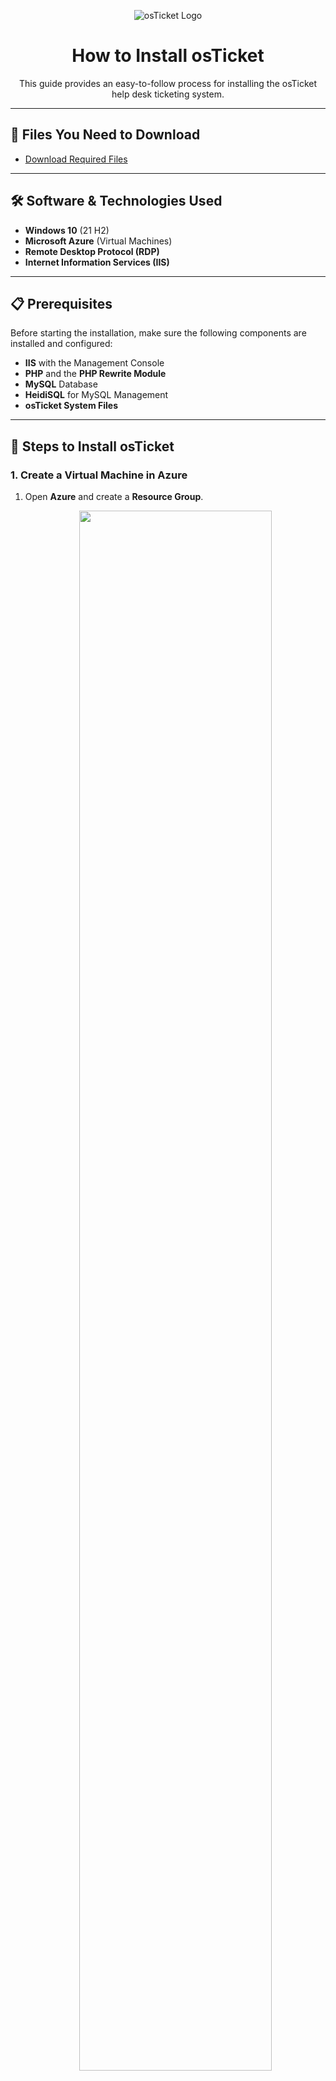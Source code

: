 <p align="center">
  <img src="https://i.imgur.com/Clzj7Xs.png" alt="osTicket Logo"/>
</p>

<h1 align="center">How to Install osTicket</h1>
<p align="center">
  This guide provides an easy-to-follow process for installing the osTicket help desk ticketing system.
</p>

---

## 📂 Files You Need to Download
- [Download Required Files](https://drive.google.com/drive/u/2/folders/1APMfNyfNzcxZC6EzdaNfdZsUwxWYChf6)

---

## 🛠️ Software & Technologies Used
- **Windows 10** (21 H2)
- **Microsoft Azure** (Virtual Machines)
- **Remote Desktop Protocol (RDP)**
- **Internet Information Services (IIS)**

---

## 📋 Prerequisites
Before starting the installation, make sure the following components are installed and configured:

- **IIS** with the Management Console
- **PHP** and the **PHP Rewrite Module**
- **MySQL** Database
- **HeidiSQL** for MySQL Management
- **osTicket System Files**

---

## 🚀 Steps to Install osTicket

### 1. Create a Virtual Machine in Azure
1. Open **Azure** and create a **Resource Group**.
   <p align="center">
     <img src="https://i.imgur.com/lp8bbY2.png" width="80%">
   </p>

2. Create a **Windows 10 Virtual Machine (VM)** with 2-4 vCPUs.
   - Set a username and password for remote login.
   - Allow Azure to create a new Virtual Network (Vnet).

   <p align="center">
     <img src="https://imgur.com/7BZDj3r.png" width="80%">
   </p>

3. Use the **Remote Desktop Connection** app on your computer to connect to the VM.
   <p align="center">
     <img src="https://github.com/Joeljjoseph1998/osticket-prereqs/assets/50834280/2e71fd86-4198-47aa-aa1a-d0aed1b8e0eb" alt="RDP Connection" width="80%">
   </p>

---

### 2. Enable Internet Information Services (IIS)
1. Open **Control Panel** → **Programs** → **Turn Windows features on or off**.
2. Enable **Internet Information Services (IIS)**:
   - Expand **World Wide Web Services** → **Application Development Features**.
   - Check the box for **CGI**.

   <p align="center">
     <img src="https://imgur.com/UMSyyeX.png" alt="Enable IIS" width="80%">
   </p>

---

### 3. Install PHP Manager and Rewrite Module
1. Download and install the **PHP Manager**.
   <p align="center">
     <img src="https://imgur.com/Xtqs9TI.png" alt="Install PHP Manager" width="80%">
   </p>

2. Install the **Rewrite Module**.
   <p align="center">
     <img src="https://github.com/Joeljjoseph1998/osticket-prereqs/assets/50834280/28cf2dd0-d39e-45f8-a01b-61aec6657228" alt="Install Rewrite Module" width="80%">
   </p>

---

### 4. Configure PHP
1. Create a directory at `C:\PHP`.
2. Download `php-7.3.8-nts-Win32-VC15-x86.zip` from the [Required Files](https://drive.google.com/drive/u/2/folders/1APMfNyfNzcxZC6EzdaNfdZsUwxWYChf6).
3. Extract the contents into the `C:\PHP` folder.
   <p align="center">
     <img src="https://imgur.com/PJxs0TW.png" alt="Configure PHP" width="80%">
   </p>

---
### 5. VC_REDIST DOWNLOAD</h3>
1. <h3 align="center"> Download and install VC_Redist, Agree with any terms and agreements and finish installing.

<p align="center">
     <img src="https://imgur.com/T2JkZ89.png" width="80%">

---
### 6. Install MySQL
1. Download and install **MySQL**.
2. Set a username and password (e.g., `root` and `Password1`) for database management.
<p align="center">
     <img src="https://imgur.com/W0CovQJ.png" width="80%">

   <p align="center">
     <img src="https://imgur.com/2MhHPzU.png" width="80%">
   </p>

---

### 7. Install osTicket
1. Download osTicket and extract the `upload` folder to `C:\inetpub\wwwroot`.
2. Rename the folder to `osTicket`.
   <p align="center">
     <img src="https://i.imgur.com/pDikkgq.png" alt="osTicket Setup" width="80%">
   </p>

3. Open IIS Manager:
   - Go to **Sites → Default → osTicket**.
   - On the right-hand menu, click **Browse *:80**.
     <p align="center">
       <img src="https://i.imgur.com/3iXhNbi.png" alt="Browse osTicket" width="80%">
     </p>

---
### 8. Enable Extensions in IIS
1. Go back to IIS, `Sites` `Default` `osTicket`
   - Double-click PHP Manager:
   - Click “Enable or disable an extension”.
</p>
<p>
	Enable: php_imap.dll.
</p>
<p>
	Enable: php_intl.dll.
</p>
<p>
	Enable: php_opcache.dll:
</p>
<p>
	<img src="https://imgur.com/y2ZQfV2.png" height="75%" width="100%"/>


---
### 9. Configure osTicket
1. Rename `ost-sampleconfig.php` to `ost-config.php` in the `include` directory.
2. Assign appropriate permissions to the `ost-config.php` file.

3. Continue setup in your browser:
   - Set up database details (MySQL).
   - Name your helpdesk and provide a default email.

<p align="center">
     <img src="https://imgur.com/6JOTO5k.png" width="80%">

   <p align="center">
     <img src="https://imgur.com/6L5vxjG.png" width="80%">
   </p>

4. Click **Install Now!**

---

### 10. Final Steps
1. Delete the `setup` directory from `C:\inetpub\wwwroot\osTicket`.
   - Right click `ost-config.php` file and click properties.
   - Disable inheritance -> Remove all.
   - Add everyone to permission entries then click apply:
   <p align="center">
     <img src="https://imgur.com/xWAm2yE.png" alt="Cleanup" width="80%">
   </p>
   <p align="center">
     <img src="https://imgur.com/8mpTs8w.png" alt="Cleanup" width="80%">
   </p>
   <p align="center">
     <img src="https://imgur.com/U5g0234.png" alt="Cleanup" width="80%">
   </p>

---

## 🎉 Congratulations!
You have successfully installed osTicket. From here, you can:
- **Explore osTicket functionalities** for managing and resolving support tickets.
- **Learn administrative features** such as account setup and ticket prioritization.

<h2>  <img src="https://raw.githubusercontent.com/ShahriarShafin/ShahriarShafin/main/Assets/handshake.gif" width="100"> </h2>

<p align="center">
  <img src="https://imgur.com/cINdm8R.png" alt="osTicket Admin Panel.png" width="80%">
</p>
